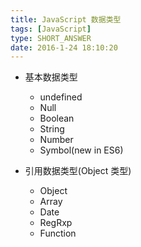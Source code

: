 ```yaml
---
title: JavaScript 数据类型
tags: [JavaScript]
type: SHORT_ANSWER
date: 2016-1-24 18:10:20
---
```


- 基本数据类型
  - undefined
  - Null
  - Boolean
  - String
  - Number
  - Symbol(new in ES6)
- 引用数据类型(Object 类型)

  - Object
  - Array
  - Date
  - RegRxp
  - Function
